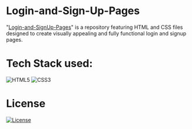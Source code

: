 # Login-and-Sign-Up-Pages
 "[Login-and-SignUp-Pages](https://yarlagadda-saimanoj.github.io/Login-and-Sign-Up-Pages/)" is a repository featuring HTML and CSS files designed to create visually appealing and fully functional login and signup pages.


# Tech Stack used:

![HTML5](https://img.shields.io/badge/html5-%23E34F26.svg?style=for-the-badge&logo=html5&logoColor=white) ![CSS3](https://img.shields.io/badge/css3-%231572B6.svg?style=for-the-badge&logo=css3&logoColor=white)

# License
[![License](https://img.shields.io/badge/License-Apache_2.0-blue.svg)]([https://opensource.org/licenses/Apache-2.0](https://github.com/Yarlagadda-saimanoj/Login-and-Sign-Up-Pages/blob/main/LICENSE)https://github.com/Yarlagadda-saimanoj/Login-and-Sign-Up-Pages/blob/main/LICENSE) 
